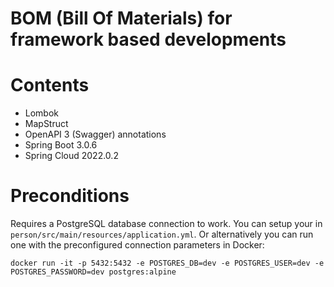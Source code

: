 # BOM (Bill Of Materials) for framework based developments
# Contents
* Lombok
* MapStruct
* OpenAPI 3 (Swagger) annotations
* Spring Boot 3.0.6
* Spring Cloud 2022.0.2
# Preconditions
Requires a PostgreSQL database connection to work. You can setup your in `person/src/main/resources/application.yml`.
Or alternatively you can run one with the preconfigured connection parameters in Docker:
```
docker run -it -p 5432:5432 -e POSTGRES_DB=dev -e POSTGRES_USER=dev -e POSTGRES_PASSWORD=dev postgres:alpine 
```
